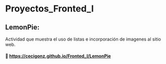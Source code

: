 # Proyectos_Fronted_I
## LemonPie: 
Actividad que muestra el uso de listas e incorporación de imagenes al sitio web.
#### 🍋 https://cecigonz.github.io/Fronted_I/LemonPie


